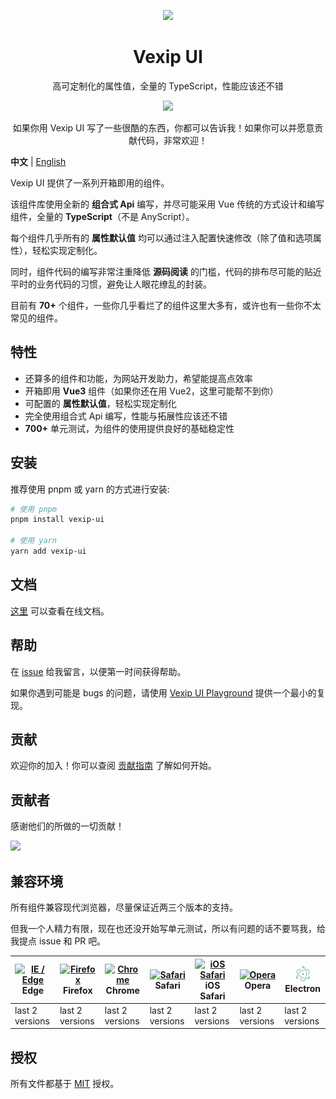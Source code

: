 <p align="center">
  <a href="https://www.vexipui.com/" target="_blank" rel="noopener noreferrer">
    <img
      src="https://raw.githubusercontent.com/vexip-ui/vexip-ui/main/docs/public/logo.png"
      style="width: 180px;"
    />
  </a>
</p>

<h1 align="center">Vexip UI</h1>

<p align="center">
  高可定制化的属性值，全量的 TypeScript，性能应该还不错
</p>

<p align="center">
  <img src="https://img.shields.io/github/package-json/v/vexip-ui/vexip-ui" />
</p>

<p align="center">
  如果你用 Vexip UI 写了一些很酷的东西，你都可以告诉我！如果你可以并愿意贡献代码，非常欢迎！
</p>

**中文** | [English](./README.md)

Vexip UI 提供了一系列开箱即用的组件。

该组件库使用全新的 **组合式 Api** 编写，并尽可能采用 Vue 传统的方式设计和编写组件，全量的 **TypeScript**（不是 AnyScript）。

每个组件几乎所有的 **属性默认值** 均可以通过注入配置快速修改（除了值和选项属性），轻松实现定制化。

同时，组件代码的编写非常注重降低 **源码阅读** 的门槛，代码的排布尽可能的贴近平时的业务代码的习惯，避免让人眼花缭乱的封装。

目前有 **70+** 个组件，一些你几乎看烂了的组件这里大多有，或许也有一些你不太常见的组件。

## 特性

- 还算多的组件和功能，为网站开发助力，希望能提高点效率
- 开箱即用 **Vue3** 组件（如果你还在用 Vue2，这里可能帮不到你）
- 可配置的 **属性默认值**，轻松实现定制化
- 完全使用组合式 Api 编写，性能与拓展性应该还不错
- **700+** 单元测试，为组件的使用提供良好的基础稳定性

## 安装

推荐使用 pnpm 或 yarn 的方式进行安装:

```sh
# 使用 pnpm
pnpm install vexip-ui

# 使用 yarn
yarn add vexip-ui
```

## 文档

[这里](https://www.vexipui.com) 可以查看在线文档。

## 帮助

在 [issue](https://github.com/vexip-ui/vexip-ui/issues) 给我留言，以便第一时间获得帮助。

如果你遇到可能是 bugs 的问题，请使用 [Vexip UI Playground](https://playground.vexipui.com/) 提供一个最小的复现。

## 贡献

欢迎你的加入！你可以查阅 [贡献指南](./CONTRIBUTING.md) 了解如何开始。

## 贡献者

感谢他们的所做的一切贡献！

<a href="https://github.com/vexip-ui/vexip-ui/graphs/contributors">
  <img src="https://contrib.rocks/image?repo=vexip-ui/vexip-ui" />
</a>

## 兼容环境

所有组件兼容现代浏览器，尽量保证近两三个版本的支持。

但我一个人精力有限，现在也还没开始写单元测试，所以有问题的话不要骂我，给我提点 issue 和 PR 吧。

| [<img src="https://raw.githubusercontent.com/alrra/browser-logos/master/src/edge/edge_48x48.png" alt="IE / Edge" width="24" height="24" />](http://godban.github.io/browsers-support-badges/)<br/>Edge | [<img src="https://raw.githubusercontent.com/alrra/browser-logos/master/src/firefox/firefox_48x48.png" alt="Firefox" width="24" height="24" />](http://godban.github.io/browsers-support-badges/)<br/>Firefox | [<img src="https://raw.githubusercontent.com/alrra/browser-logos/master/src/chrome/chrome_48x48.png" alt="Chrome" width="24" height="24" />](http://godban.github.io/browsers-support-badges/)<br/>Chrome | [<img src="https://raw.githubusercontent.com/alrra/browser-logos/master/src/safari/safari_48x48.png" alt="Safari" width="24" height="24" />](http://godban.github.io/browsers-support-badges/)<br/>Safari | [<img src="https://raw.githubusercontent.com/alrra/browser-logos/master/src/safari-ios/safari-ios_48x48.png" alt="iOS Safari" width="24" height="24" />](http://godban.github.io/browsers-support-badges/)<br/>iOS Safari | [<img src="https://raw.githubusercontent.com/alrra/browser-logos/master/src/opera/opera_48x48.png" alt="Opera" width="24" height="24" />](http://godban.github.io/browsers-support-badges/)<br/>Opera | [<img src="https://raw.githubusercontent.com/alrra/browser-logos/master/src/electron/electron_48x48.png" alt="Electron" width="24" height="24" />](http://godban.github.io/browsers-support-badges/)<br/>Electron |
| ------------------------------------------------------------------------------------------------------------------------------------------------------------------------------------------------------ | ------------------------------------------------------------------------------------------------------------------------------------------------------------------------------------------------------------- | --------------------------------------------------------------------------------------------------------------------------------------------------------------------------------------------------------- | --------------------------------------------------------------------------------------------------------------------------------------------------------------------------------------------------------- | ------------------------------------------------------------------------------------------------------------------------------------------------------------------------------------------------------------------------- | ----------------------------------------------------------------------------------------------------------------------------------------------------------------------------------------------------- | ----------------------------------------------------------------------------------------------------------------------------------------------------------------------------------------------------------------- |
| last 2 versions                                                                                                                                                                                        | last 2 versions                                                                                                                                                                                               | last 2 versions                                                                                                                                                                                           | last 2 versions                                                                                                                                                                                           | last 2 versions                                                                                                                                                                                                           | last 2 versions                                                                                                                                                                                       | last 2 versions                                                                                                                                                                                                   |

## 授权

所有文件都基于 [MIT](./LICENSE) 授权。
